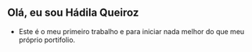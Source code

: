 ## Olá, eu sou Hádila Queiroz
- Este é o meu primeiro trabalho e para iniciar nada melhor do que meu próprio portifolio.
